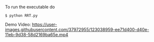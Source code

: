 To run the executable do 
```
$ python RRT.py

```

Demo Video:
https://user-images.githubusercontent.com/37972955/123038959-ee71d400-d40e-11eb-9d38-58d2169ba65e.mp4

